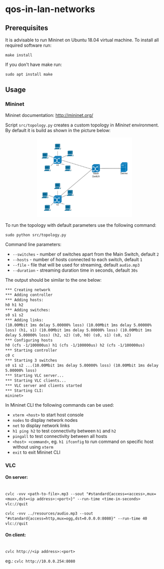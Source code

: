 # qos-in-lan-networks

## Prerequisites

It is advisable to run Mininet on Ubuntu 18.04 virtual machine. To install all required software run:
```shell
make install
```
If you don't have make run:
```shell
sudo apt install make
```
## Usage

### Mininet

Mininet documentation: http://mininet.org/


Script `src/topology.py` creates a custom topology in *Mininet* environment. By default it is build as shown in the picture below:

<p align="center">
  <img src="resources/docs/topology.png" width="60%">
</p>

To run the topology with default parameters use the following command:
```shell
sudo python src/topology.py
```

Command line parameters:
- `--switches` - number of switches apart from the Main Switch, default `2`
- `--hosts` - number of hosts connected to each switch, default `1`
- `--file` - file that will be used for streaming, default `audio.mp3`
- `--duration` - streaming duration time in seconds, default `30s`

The output should be similar to the one below:
```shell
*** Creating network
*** Adding controller
*** Adding hosts:
h0 h1 h2
*** Adding switches:
s0 s1 s2
*** Adding links:
(10.00Mbit 1ms delay 5.00000% loss) (10.00Mbit 1ms delay 5.00000% loss) (h1, s1) (10.00Mbit 1ms delay 5.00000% loss) (10.00Mbit 1ms delay 5.00000% loss) (h2, s2) (s0, h0) (s0, s1) (s0, s2)
*** Configuring hosts
h0 (cfs -1/100000us) h1 (cfs -1/100000us) h2 (cfs -1/100000us)
*** Starting controller
c0 c
*** Starting 3 switches
s0 s1 s2 ...(10.00Mbit 1ms delay 5.00000% loss) (10.00Mbit 1ms delay 5.00000% loss)
*** Starting VLC server...
*** Starting VLC clients...
*** VLC server and clients started
*** Starting CLI:
mininet>

```

In Mininet CLI the following commands can be used:
- `xterm <host>` to start host console
- `nodes` to display network nodes
- `net` to display network links
- `h1 ping h2` to test connectivity between `h1` and `h2`
- `pingall` to test connectivity between all hosts
- `<host> <command>`, eg. `h1 ifconfig` to run command on specific host without using `xterm`
- `exit` to exit Mininet CLI

### VLC

#### On server: <br/><br/>
```shell
cvlc -vvv <path-to-file>.mp3 --sout "#standard{access=<access>,mux=<mux>,dst=<ip address>:<port>}" --run-time <time-in-seconds> vlc://quit
```
```shell
cvlc -vvv ../resources/audio.mp3 --sout "#standard{access=http,mux=ogg,dst=0.0.0.0:8080}" --run-time 40 vlc://quit
```

#### On client: <br/><br/>
`cvlc http://<ip address>:<port>`  

eg.: `cvlc http://10.0.0.254:8080`
